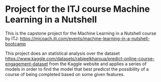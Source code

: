 # Project for the ITJ course Machine Learning in a Nutshell

This is the capstone project for the Machine Learning in a Nutshell course by ITJ: https://micoach.itj.com/events/machine-learning-in-a-nutshell-bootcamp

This project does an statistical analysis over the dataset https://www.kaggle.com/datasets/rabieelkharoua/predict-online-course-engagement-dataset from the Kaggle website and applies a series of models in order to find the model that best predicst the
possibility of a course of being completed based on some given features.
